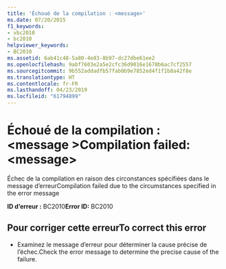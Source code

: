 ```yaml
---
title: 'Échoué de la compilation : <message>'
ms.date: 07/20/2015
f1_keywords:
- vbc2010
- bc2010
helpviewer_keywords:
- BC2010
ms.assetid: 6ab41c48-5a80-4e83-8b97-dc27dbe61ee2
ms.openlocfilehash: 9abf7603e2a5e2cfc36d9016e1678b6ac7cf2557
ms.sourcegitcommit: 9b552addadfb57fab0b9e7852ed4f1f1b8a42f8e
ms.translationtype: HT
ms.contentlocale: fr-FR
ms.lasthandoff: 04/23/2019
ms.locfileid: "61794899"
---
```

# <a name="compilation-failed-message"></a><span data-ttu-id="c84eb-102">Échoué de la compilation : \<message ></span><span class="sxs-lookup"><span data-stu-id="c84eb-102">Compilation failed: \<message></span></span>
<span data-ttu-id="c84eb-103">Échec de la compilation en raison des circonstances spécifiées dans le message d’erreur</span><span class="sxs-lookup"><span data-stu-id="c84eb-103">Compilation failed due to the circumstances specified in the error message</span></span>  
  
 <span data-ttu-id="c84eb-104">**ID d’erreur :** BC2010</span><span class="sxs-lookup"><span data-stu-id="c84eb-104">**Error ID:** BC2010</span></span>  
  
## <a name="to-correct-this-error"></a><span data-ttu-id="c84eb-105">Pour corriger cette erreur</span><span class="sxs-lookup"><span data-stu-id="c84eb-105">To correct this error</span></span>  
  
- <span data-ttu-id="c84eb-106">Examinez le message d’erreur pour déterminer la cause précise de l’échec.</span><span class="sxs-lookup"><span data-stu-id="c84eb-106">Check the error message to determine the precise cause of the failure.</span></span>  
